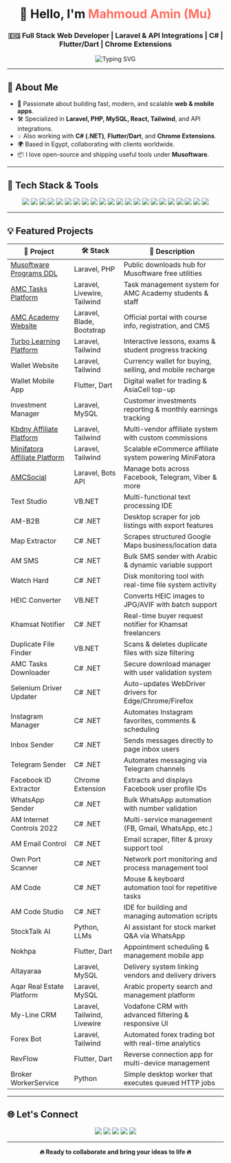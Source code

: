 <h1 align="center">👋 Hello, I'm <span style="color:#FF6F61;">Mahmoud Amin (Mu)</span></h1>
<h3 align="center">🇪🇬 Full Stack Web Developer | Laravel & API Integrations | C# | Flutter/Dart | Chrome Extensions</h3>

<p align="center">
  <img src="https://readme-typing-svg.herokuapp.com?font=Fira+Code&size=24&pause=1000&center=true&vCenter=true&width=650&lines=Full+Stack+Web+Developer;Laravel+%E2%80%A2+React+%E2%80%A2+Tailwind+%E2%80%A2+PHP+%E2%80%A2+MySQL;C%23+Programmer+%E2%80%A2+Flutter+%E2%80%A2+Dart;Chrome+Extensions+Developer;Freelancer+%7C+Open+to+Opportunities;Let%27s+Build+Something+Great+Together" alt="Typing SVG" />
</p>

---

## 🚀 About Me

- 🎯 Passionate about building fast, modern, and scalable **web & mobile apps**.
- 🛠️ Specialized in **Laravel, PHP, MySQL, React, Tailwind**, and API integrations.
- 💡 Also working with **C# (.NET)**, **Flutter/Dart**, and **Chrome Extensions**.
- 🌍 Based in Egypt, collaborating with clients worldwide.
- 📦 I love open-source and shipping useful tools under **Musoftware**.

---

## 🧰 Tech Stack & Tools

<p align="center">
  <!-- 💻 Backend -->
  <img src="https://img.shields.io/badge/Laravel-FF2D20?style=for-the-badge&logo=laravel&logoColor=white" />
  <img src="https://img.shields.io/badge/PHP-777BB4?style=for-the-badge&logo=php&logoColor=white" />
  <img src="https://img.shields.io/badge/MySQL-4479A1?style=for-the-badge&logo=mysql&logoColor=white" />
  <img src="https://img.shields.io/badge/.NET-512BD4?style=for-the-badge&logo=dotnet&logoColor=white" />
  <img src="https://img.shields.io/badge/C%23-239120?style=for-the-badge&logo=csharp&logoColor=white" />

  <!-- 🎨 Frontend -->
  <img src="https://img.shields.io/badge/React-61DAFB?style=for-the-badge&logo=react&logoColor=black" />
  <img src="https://img.shields.io/badge/JavaScript-F7DF1E?style=for-the-badge&logo=javascript&logoColor=black" />
  <img src="https://img.shields.io/badge/HTML5-E34F26?style=for-the-badge&logo=html5&logoColor=white" />
  <img src="https://img.shields.io/badge/CSS3-1572B6?style=for-the-badge&logo=css3&logoColor=white" />
  <img src="https://img.shields.io/badge/Tailwind_CSS-38B2AC?style=for-the-badge&logo=tailwind-css&logoColor=white" />
  <img src="https://img.shields.io/badge/Bootstrap-7952B3?style=for-the-badge&logo=bootstrap&logoColor=white" />
  <img src="https://img.shields.io/badge/SASS-CC6699?style=for-the-badge&logo=sass&logoColor=white" />

  <!-- 📱 Mobile & Extensions -->
  <img src="https://img.shields.io/badge/Flutter-02569B?style=for-the-badge&logo=flutter&logoColor=white" />
  <img src="https://img.shields.io/badge/Dart-0175C2?style=for-the-badge&logo=dart&logoColor=white" />
  <img src="https://img.shields.io/badge/Chrome%20Extensions-4285F4?style=for-the-badge&logo=googlechrome&logoColor=white" />

  <!-- ⚙️ Tools -->
  <img src="https://img.shields.io/badge/Git-F05032?style=for-the-badge&logo=git&logoColor=white" />
  <img src="https://img.shields.io/badge/GitHub-181717?style=for-the-badge&logo=github&logoColor=white" />
  <img src="https://img.shields.io/badge/Docker-2496ED?style=for-the-badge&logo=docker&logoColor=white" />
  <img src="https://img.shields.io/badge/Postman-FF6C37?style=for-the-badge&logo=postman&logoColor=white" />
  <img src="https://img.shields.io/badge/VS%20Code-007ACC?style=for-the-badge&logo=visual-studio-code&logoColor=white" />
  <img src="https://img.shields.io/badge/Notion-000000?style=for-the-badge&logo=notion&logoColor=white" />
  <img src="https://img.shields.io/badge/Terminal-3E3E3E?style=for-the-badge&logo=gnubash&logoColor=white" />
</p>

---

## 💡 Featured Projects

| 🔗 Project | 🛠️ Stack | 🔎 Description |
|-----------|-----------|----------------|
| <a href="https://github.com/musoftware/downloads">Musoftware Programs DDL</a> | Laravel, PHP | Public downloads hub for Musoftware free utilities |
| <a href="https://www.amctasks.com/">AMC Tasks Platform</a> | Laravel, Livewire, Tailwind | Task management system for AMC Academy students & staff |
| <a href="https://amcacademy.net/">AMC Academy Website</a> | Laravel, Blade, Bootstrap | Official portal with course info, registration, and CMS |
| <a href="https://turbo.amcacademy.net/">Turbo Learning Platform</a> | Laravel, Tailwind | Interactive lessons, exams & student progress tracking |
| Wallet Website | Laravel, Tailwind | Currency wallet for buying, selling, and mobile recharge |
| Wallet Mobile App | Flutter, Dart | Digital wallet for trading & AsiaCell top-up |
| Investment Manager | Laravel, MySQL | Customer investments reporting & monthly earnings tracking |
| <a href="https://www.kbdny.com/">Kbdny Affiliate Platform</a> | Laravel, Tailwind | Multi-vendor affiliate system with custom commissions |
| <a href="https://minifatora.com/">Minifatora Affiliate Platform</a> | Laravel, Tailwind | Scalable eCommerce affiliate system powering MiniFatora |
| <a href="https://amcsocial.com/">AMCSocial</a> | Laravel, Bots API | Manage bots across Facebook, Telegram, Viber & more |
| Text Studio | VB.NET | Multi-functional text processing IDE |
| AM-B2B | C# .NET | Desktop scraper for job listings with export features |
| Map Extractor | C# .NET | Scrapes structured Google Maps business/location data |
| AM SMS | C# .NET | Bulk SMS sender with Arabic & dynamic variable support |
| Watch Hard | C# .NET | Disk monitoring tool with real-time file system activity |
| HEIC Converter | VB.NET | Converts HEIC images to JPG/AVIF with batch support |
| Khamsat Notifier | C# .NET | Real-time buyer request notifier for Khamsat freelancers |
| Duplicate File Finder | VB.NET | Scans & deletes duplicate files with size filtering |
| AMC Tasks Downloader | C# .NET | Secure download manager with user validation system |
| Selenium Driver Updater | C# .NET | Auto-updates WebDriver drivers for Edge/Chrome/Firefox |
| Instagram Manager | C# .NET | Automates Instagram favorites, comments & scheduling |
| Inbox Sender | C# .NET | Sends messages directly to page inbox users |
| Telegram Sender | C# .NET | Automates messaging via Telegram channels |
| Facebook ID Extractor | Chrome Extension | Extracts and displays Facebook user profile IDs |
| WhatsApp Sender | C# .NET | Bulk WhatsApp automation with number validation |
| AM Internet Controls 2022 | C# .NET | Multi-service management (FB, Gmail, WhatsApp, etc.) |
| AM Email Control | C# .NET | Email scraper, filter & proxy support tool |
| Own Port Scanner | C# .NET | Network port monitoring and process management tool |
| AM Code | C# .NET | Mouse & keyboard automation tool for repetitive tasks |
| AM Code Studio | C# .NET | IDE for building and managing automation scripts |
| StockTalk AI | Python, LLMs | AI assistant for stock market Q&A via WhatsApp |
| Nokhpa | Flutter, Dart | Appointment scheduling & management mobile app |
| Altayaraa | Laravel, MySQL | Delivery system linking vendors and delivery drivers |
| Aqar Real Estate Platform | Laravel, MySQL | Arabic property search and management platform |
| My-Line CRM | Laravel, Tailwind, Livewire | Vodafone CRM with advanced filtering & responsive UI |
| Forex Bot | Laravel, Tailwind | Automated forex trading bot with real-time analytics |
| RevFlow | Flutter, Dart | Reverse connection app for multi-device management |
| Broker WorkerService | Python | Simple desktop worker that executes queued HTTP jobs |

---

## 🌐 Let's Connect

<p align="center">
  <a href="https://www.musoftwares.com/"><img src="https://img.shields.io/badge/-Website-111?style=for-the-badge&logo=google-chrome&logoColor=white" /></a>
  <a href="https://www.linkedin.com/in/musoftwareuno/"><img src="https://img.shields.io/badge/-LinkedIn-0077B5?style=for-the-badge&logo=linkedin&logoColor=white" /></a>
  <a href="https://www.facebook.com/mahmoudmu1992/"><img src="https://img.shields.io/badge/-Facebook-1877F2?style=for-the-badge&logo=facebook&logoColor=white" /></a>
  <a href="https://x.com/MusoftwareUno"><img src="https://img.shields.io/badge/-X%20(Twitter)-111?style=for-the-badge&logo=x&logoColor=white" /></a>
  <a href="mailto:mahmoudmn810@gmail.com"><img src="https://img.shields.io/badge/-Email-D14836?style=for-the-badge&logo=gmail&logoColor=white" /></a>
</p>

---

<p align="center"><b>🔥 Ready to collaborate and bring your ideas to life 🔥</b></p>
